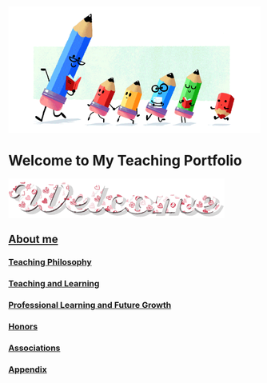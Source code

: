 <img src="teacher-gif.gif" align="center"/>

# Welcome to My Teaching Portfolio

<img src="welcome-19.gif" align="center"/>

## [About me](relative/path/in/victoriachoy.github.io/to/about.md)

### [Teaching Philosophy](#teaching-philosophy-1)

### [Teaching and Learning](#teaching-and-learning-1)

### [Professional Learning and Future Growth](#professional-learning-and-future-growth-1)
  
### [Honors](#honors-1)
  
### [Associations](#associations-1)

### [Appendix](#appendix-1)


